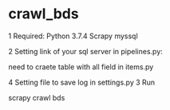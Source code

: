 # crawl_bds

1 Required:
Python 3.7.4
Scrapy
myssql

2 Setting link of your sql server in pipelines.py:

need to craete table with all field in items.py

4 Setting file to save log in settings.py
3 Run

scrapy crawl bds
